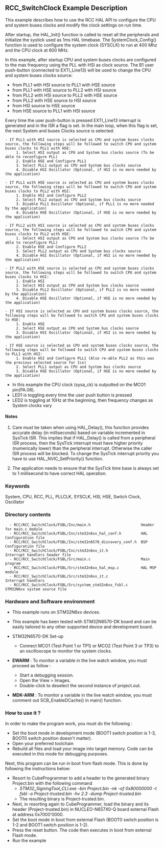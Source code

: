 
## <b>RCC_SwitchClock Example Description</b>

This example describes how to use the RCC HAL API to configure the CPU and system buses clocks and
modify the clock settings on run time.

After startup, the HAL_Init() function is called to reset all the peripherals and initialize the systick used as 1ms HAL timebase. The SystemClock_Config() function is used to configure the system clock (SYSCLK) to run at 400 Mhz and the CPU clock at 600 MHz.

In this example, after startup CPU and system buses clocks are configured to the max frequency using the PLL with HSI as clock source. The B1 user push-button (connected to EXTI_Line13) will be used to change the CPU and system buses clocks source:
- from PLL1 with HSI source to PLL1 with HSE source
- from PLL1 with HSE source to PLL2 with HSI source
- from PLL2 with HSI source to PLL2 with HSE source
- from PLL2 with HSE source to HSI source
- from HSI source to HSE source
- from HSE source to PLL1 with HSI source

Every time the user push-button is pressed EXTI_Line13 interrupt is generated and in the ISR a flag is set.
In the main loop, when this flag is set, the next System and buses Clocks source is selected:

    - If PLL1 with HSI source is selected as CPU and system buses clocks source, the following steps will be followed to switch CPU and system buses clocks to PLL1 with HSE:
         1. Select HSI output as CPU and System bus clocks source (To be able to reconfigure PLL)
         2. Enable HSE and Configure PLL1
         3. Select PLL1 output as CPU and System bus clocks source
         4. Disable HSI Oscillator (Optional, if HSI is no more needed by the application)

    - If PLL1 with HSE source is selected as CPU and system buses clocks source, the following steps will be followed to switch CPU and system buses clocks to PLL2 with HSI:
         1. Enable HSI and Configure PLL2
         2. Select PLL2 output as CPU and System bus clocks source
         3. Disable PLL1 Oscillator (Optional, if PLL1 is no more needed by the application)
         4. Disable HSE Oscillator (Optional, if HSE is no more needed by the application)

    - If PLL2 with HSI source is selected as CPU and system buses clocks source, the following steps will be followed to switch CPU and system buses clocks to PLL2 with HSE:
         1. Select HSI output as CPU and System bus clocks source (To be able to reconfigure PLL)
         2. Enable HSE and Configure PLL2
         3. Select PLL2 output as CPU and System bus clocks source
         4. Disable HSI Oscillator (Optional, if HSI is no more needed by the application)

    - If PLL2 with HSE source is selected as CPU and system buses clocks source, the following steps will be followed to switch CPU and system buses clocks to HSI:
         1. Enable HSI
         2. Select HSI output as CPU and System bus clocks source
         3. Disable PLL2 Oscillator (Optional, if PLL2 is no more needed by the application)
         4. Disable HSE Oscillator (Optional, if HSE is no more needed by the application)

    - If HSI source is selected as CPU and system buses clocks source, the following steps will be followed to switch CPU and system buses clocks to HSE:
         1. Enable HSE
         2. Select HSE output as CPU and System bus clocks source
         3. Disable HSI Oscillator (Optional, if HSI is no more needed by the application)

    - If HSE source is selected as CPU and system buses clocks source, the following steps will be followed to switch CPU and system buses clocks to PLL1 with HSI:
         1. Enable HSI and Configure PLL1 (Also re-able PLL2 as this was the previous selected source for Icx)
         2. Select PLL1 output as CPU and System bus clocks source
         3. Disable HSE Oscillator (Optional, if HSE is no more needed by the application)


- In this example the CPU clock (sysa_ck) is outputted on the MCO1 pin(PA.08).
- LED1 is toggling every time the user push button is pressed
- LED2 is toggling at 10Hz at the beginning, then frequency changes as System clocks vary



#### <b>Notes</b>

 1. Care must be taken when using HAL_Delay(), this function provides accurate delay (in milliseconds)
    based on variable incremented in SysTick ISR. This implies that if HAL_Delay() is called from
    a peripheral ISR process, then the SysTick interrupt must have higher priority (numerically lower)
    than the peripheral interrupt. Otherwise the caller ISR process will be blocked.
    To change the SysTick interrupt priority you have to use HAL_NVIC_SetPriority() function.

 3. The application needs to ensure that the SysTick time base is always set to 1 millisecond
    to have correct HAL operation.

### <b>Keywords</b>

System, CPU, RCC, PLL, PLLCLK, SYSCLK, HSI, HSE, Switch Clock, Oscillator

### <b>Directory contents</b>

      - RCC/RCC_SwitchClock/FSBL/Inc/main.h                       Header for main.c module
      - RCC/RCC_SwitchClock/FSBL/Inc/stm32n6xx_hal_conf.h         HAL Configuration file
      - RCC/RCC_SwitchClock/FSBL/Inc/stm32n6570_discovery_conf.h  BSP Configuration file
      - RCC/RCC_SwitchClock/FSBL/Inc/stm32n6xx_it.h               Interrupt handlers header file
      - RCC/RCC_SwitchClock/FSBL/Src/main.c                       Main program
      - RCC/RCC_SwitchClock/FSBL/Src/stm32n6xx_hal_msp.c          HAL MSP module
      - RCC/RCC_SwitchClock/FSBL/Src/stm32n6xx_it.c               Interrupt handlers
      - RCC/RCC_SwitchClock/FSBL/Src/system_stm32n6xx_fsbl.c      STM32N6xx system source file

### <b>Hardware and Software environment</b>

  - This example runs on STM32N6xx devices.

  - This example has been tested with STM32N6570-DK board and can be
    easily tailored to any other supported device and development board.

  - STM32N6570-DK Set-up
     - Connect MCO1 (Test Point 1 or TP1) or MCO2 (Test Point 3 or TP3) to an oscilloscope to monitor the system clocks.

  - **EWARM** : To monitor a variable in the live watch window, you must proceed as follow :
    - Start a debugging session.
    - Open the View > Images.
    - Double-click to deselect the second instance of project.out.

  - **MDK-ARM** : To monitor a variable in the live watch window, you must comment out SCB_EnableDCache() in main() function.

### <b>How to use it ?</b>

In order to make the program work, you must do the following :

 - Set the boot mode in development mode (BOOT1 switch position is 1-3, BOOT0 switch position doesn't matter).
 - Open your preferred toolchain
 - Rebuild all files and load your image into target memory. Code can be executed in this mode for debugging purposes.

Next, this program can be run in boot from flash mode. This is done by following the instructions below:

 - Resort to CubeProgrammer to add a header to the generated binary Project.bin with the following command
   - *STM32_SigningTool_CLI.exe -bin Project.bin -nk -of 0x80000000 -t fsbl -o Project-trusted.bin -hv 2.3 -dump Project-trusted.bin*
   - The resulting binary is Project-trusted.bin.
 - Next, in resorting again to CubeProgrammer, load the binary and its header (Project-trusted.bin) in NUCLEO-N657X0-Q board external Flash at address 0x7000'0000.
 - Set the boot mode in boot from external Flash (BOOT0 switch position is 1-2 and BOOT1 switch position is 1-2).
 - Press the reset button. The code then executes in boot from external Flash mode.
 - Run the example

